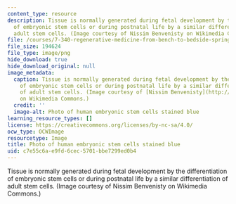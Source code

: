 ```yaml
---
content_type: resource
description: Tissue is normally generated during fetal development by the differentiation
  of embryonic stem cells or during postnatal life by a similar differentiation of
  adult stem cells. (Image courtesy of Nissim Benvenisty on Wikimedia Commons.)
file: /courses/7-340-regenerative-medicine-from-bench-to-bedside-spring-2010/c7e55c6ae9fd6cec5701bbe7299ed0b4_7-340s10.png
file_size: 194624
file_type: image/png
hide_download: true
hide_download_original: null
image_metadata:
  caption: Tissue is normally generated during fetal development by the differentiation
    of embryonic stem cells or during postnatal life by a similar differentiation
    of adult stem cells. (Image courtesy of [Nissim Benvenisty](http://commons.wikimedia.org/wiki/File:Human_embryonic_stem_cells.png)
    on Wikimedia Commons.)
  credit: ''
  image-alt: Photo of human embryonic stem cells stained blue
learning_resource_types: []
license: https://creativecommons.org/licenses/by-nc-sa/4.0/
ocw_type: OCWImage
resourcetype: Image
title: Photo of human embryonic stem cells stained blue
uid: c7e55c6a-e9fd-6cec-5701-bbe7299ed0b4
---
```

Tissue is normally generated during fetal development by the differentiation of embryonic stem cells or during postnatal life by a similar differentiation of adult stem cells. (Image courtesy of Nissim Benvenisty on Wikimedia Commons.)